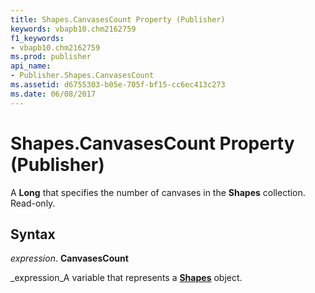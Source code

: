 ```yaml
---
title: Shapes.CanvasesCount Property (Publisher)
keywords: vbapb10.chm2162759
f1_keywords:
- vbapb10.chm2162759
ms.prod: publisher
api_name:
- Publisher.Shapes.CanvasesCount
ms.assetid: d6755303-b05e-705f-bf15-cc6ec413c273
ms.date: 06/08/2017
---
```



# Shapes.CanvasesCount Property (Publisher)

A  **Long** that specifies the number of canvases in the **Shapes** collection. Read-only.


## Syntax

 _expression_. **CanvasesCount**

 _expression_A variable that represents a  **[Shapes](Publisher.Shapes.md)** object.


